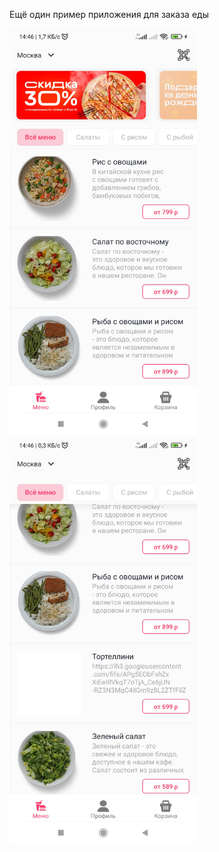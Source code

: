 Ещё один пример приложения для заказа еды

  <img src="https://github.com/Yodomarin7/MyApp2/blob/master/1.jpg" width="300">

  
  <img src="https://github.com/Yodomarin7/MyApp2/blob/master/2.jpg" width="300">
